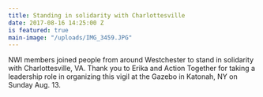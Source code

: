 ```yaml
---
title: Standing in solidarity with Charlottesville
date: 2017-08-16 14:25:00 Z
is featured: true
main-image: "/uploads/IMG_3459.JPG"
---
```


NWI members joined people from around Westchester to stand in solidarity with Charlottesville, VA. Thank you to Erika and Action Together for taking a leadership role in organizing this vigil at the Gazebo in Katonah, NY on Sunday Aug. 13.